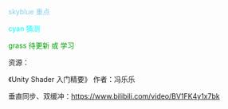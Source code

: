 <font color=skyblue>skyblue 重点</font>

<font color = cyan>cyan 猜测</font>

<font color = grass>grass 待更新 或 学习</font>



资源：

《Unity Shader 入门精要》 作者：冯乐乐

垂直同步、双缓冲：https://www.bilibili.com/video/BV1FK4y1x7bk